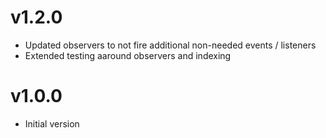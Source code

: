 # v1.2.0

- Updated observers to not fire additional non-needed events / listeners
- Extended testing aaround observers and indexing

# v1.0.0

- Initial version